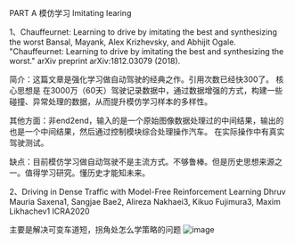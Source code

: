 PART A 
模仿学习 Imitating learing 

1、Chauffeurnet: Learning to drive by imitating the best and synthesizing the worst
Bansal, Mayank, Alex Krizhevsky, and Abhijit Ogale. "Chauffeurnet: Learning to drive by imitating the best and synthesizing the worst." arXiv preprint arXiv:1812.03079 
(2018).

简介：这篇文章是强化学习做自动驾驶的经典之作。引用次数已经快300了。
核心思想是 在3000万（60天）驾驶记录数据中，通过数据增强的方式，构建一些碰撞、异常处理的数据，从而提升模仿学习样本的多样性。

其他方面：非end2end，输入的是一个原始图像数据处理过的中间结果，输出的也是一个中间结果，然后通过控制模块综合处理操作汽车。
在实际操作中有真实驾驶测试。

缺点：目前模仿学习做自动驾驶不是主流方式。不够鲁棒。但是历史思想来源之一。值得学习研究。懂历史才能知未来。


2、Driving in Dense Traffic with Model-Free Reinforcement Learning
Dhruv Mauria Saxena1, Sangjae Bae2, Alireza Nakhaei3, Kikuo Fujimura3, Maxim Likhachev1 ICRA2020

主要是解决可变车道短，拐角处怎么学策略的问题
![image](https://user-images.githubusercontent.com/10848033/115192590-98866480-a11d-11eb-9173-ad7d2afab194.png)



